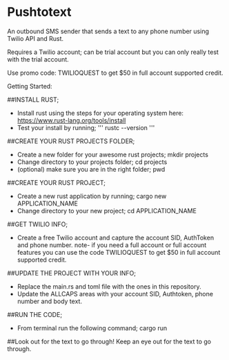 # Pushtotext
An outbound SMS sender that sends a text to any phone number using Twilio API and Rust.

Requires a Twilio account; can be trial account but you can only really test with the trial account.

Use promo code: TWILIOQUEST to get $50 in full account supported credit.


Getting Started:

##INSTALL RUST;
- Install rust using the steps for your operating system here: https://www.rust-lang.org/tools/install
- Test your install by running; 
'''
rustc --version 
'''

##CREATE YOUR RUST PROJECTS FOLDER;
- Create a new folder for your awesome rust projects; mkdir projects
- Change directory to your projects folder; cd projects
- (optional) make sure you are in the right folder; pwd

##CREATE YOUR RUST PROJECT;
- Create a new rust application by running; cargo new APPLICATION_NAME
- Change directory to your new project; cd APPLICATION_NAME

##GET TWILIO INFO;
- Create a free Twilio account and capture the account SID, AuthToken and phone number.
note- if you need a full account or full account features you can use the code TWILIOQUEST to get $50 in full account supported credit.

##UPDATE THE PROJECT WITH YOUR INFO;
- Replace the main.rs and toml file with the ones in this repository.
- Update the ALLCAPS areas with your account SID, Authtoken, phone number and body text.

##RUN THE CODE;
- From terminal run the following command; cargo run

##Look out for the text to go through!
Keep an eye out for the text to go through.






